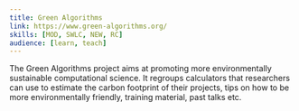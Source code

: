 ```yaml
---
title: Green Algorithms
link: https://www.green-algorithms.org/
skills: [MOD, SWLC, NEW, RC]
audience: [learn, teach]
---
```


The Green Algorithms project aims at promoting more environmentally sustainable computational science. It regroups calculators that researchers can use to estimate the carbon footprint of their projects, tips on how to be more environmentally friendly, training material, past talks etc.
